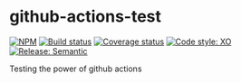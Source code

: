 # github-actions-test

[![NPM](https://img.shields.io/npm/v/@alvarocastro/github-actions-test)](https://www.npmjs.com/package/@alvarocastro/github-actions-test)
[![Build status](https://img.shields.io/github/workflow/status/alvarocastro/github-actions-test/build)](https://github.com/alvarocastro/github-actions-test/actions?query=workflow%3Abuild)
[![Coverage status](https://img.shields.io/coveralls/github/alvarocastro/github-actions-test)](https://coveralls.io/github/alvarocastro/github-actions-test?branch=master)
[![Code style: XO](https://img.shields.io/badge/code_style-XO-5ed9c7.svg)](https://github.com/xojs/xo)
[![Release: Semantic](https://img.shields.io/badge/%F0%9F%93%A6%F0%9F%9A%80-semantic--release-e10079.svg)](https://github.com/semantic-release/semantic-release)

Testing the power of github actions
